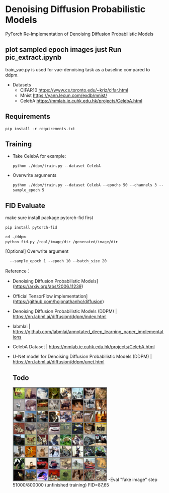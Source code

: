 # Denoising Diffusion Probabilistic Models

PyTorch Re-Implementation of Denoising Diffusion Probabilistic Models

## plot sampled epoch images  just Run pic_extract.ipynb  

train_vae.py is used for vae-denoising task as a baseline compared to ddpm.

- Datasets
    - CIFAR10   https://www.cs.toronto.edu/~kriz/cifar.html
    - Mnist     https://yann.lecun.com/exdb/mnist/
    - CelebA    https://mmlab.ie.cuhk.edu.hk/projects/CelebA.html
   
## Requirements
 ``` 
pip install -r requirements.txt
 ```
## Training
- Take CelebA for example:
    ``` 
   python ./ddpm/train.py --dataset CelebA 
    ```
- Overwrite arguments
    ```
  python ./ddpm/train.py --dataset CelebA --epochs 50 --channels 3 --sample_epoch 5
    
     ```



## FID Evaluate 
make sure install package pytorch-fid first
 ```
pip install pytorch-fid
 ```

 ```
cd ./ddpm
python fid.py /real/image/dir /generated/image/dir 
 ```
[Optional] Overwrite argument
```
  --sample_epoch 1 --epoch 10 --batch_size 20
 ```


Reference：

- Denoising Diffusion Probabilistic Models](https://arxiv.org/abs/2006.11239)
- Official TensorFlow implementation](https://github.com/hojonathanho/diffusion)
- Denoising Diffusion Probabilistic Models (DDPM) | https://nn.labml.ai/diffusion/ddpm/index.html
- labmlai | https://github.com/labmlai/annotated_deep_learning_paper_implementations
- CelebA Dataset | https://mmlab.ie.cuhk.edu.hk/projects/CelebA.html
- U-Net model for Denoising Diffusion Probabilistic Models (DDPM) | https://nn.labml.ai/diffusion/ddpm/unet.html

  ## Todo

   <img src="CIFAR10/51000.png" alt="Example" width="300"> 
   -Eval "fake image" step 51000/800000 (unfinished training) FID=87,65

